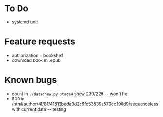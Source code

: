 # To Do

- systemd unit

# Feature requests

- authorization + bookshelf
- download book in .epub

# Known bugs

- count in `./datachew.py stage4` show 230/229 -- won't fix
- 500 in /html/author/41/81/41813beda9d2c6fc53539a570cd190d9/sequenceless with current data -- testing

